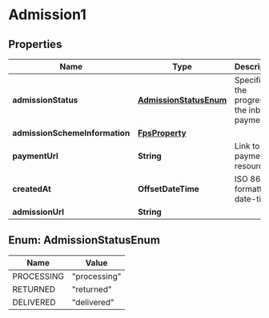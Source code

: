

# Admission1


## Properties

| Name | Type | Description | Notes |
|------------ | ------------- | ------------- | -------------|
|**admissionStatus** | [**AdmissionStatusEnum**](#AdmissionStatusEnum) | Specifies the progress of the inbound payment. |  |
|**admissionSchemeInformation** | [**FpsProperty**](FpsProperty.md) |  |  |
|**paymentUrl** | **String** | Link to the payment resource. |  |
|**createdAt** | **OffsetDateTime** | ISO 8601 formatted date-time. |  |
|**admissionUrl** | **String** |  |  |



## Enum: AdmissionStatusEnum

| Name | Value |
|---- | -----|
| PROCESSING | &quot;processing&quot; |
| RETURNED | &quot;returned&quot; |
| DELIVERED | &quot;delivered&quot; |




